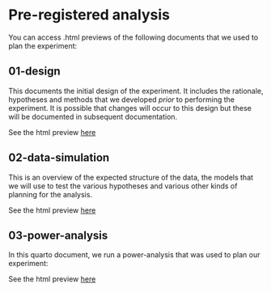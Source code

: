 
# Pre-registered analysis

You can access .html previews of the following documents that we used to plan the experiment:

## 01-design

This documents the initial design of the experiment. It includes the rationale, hypotheses and methods that we developed *prior* to performing the experiment. It is possible that changes will occur to this design but these will be documented in subsequent documentation.

See the html preview [here](https://htmlpreview.github.io/?https://github.com/haganjam/plant-soil-feedback/blob/main/01-plan/01-study-design/01-design.html)

## 02-data-simulation

This is an overview of the expected structure of the data, the models that we will use to test the various hypotheses and various other kinds of planning for the analysis.

See the html preview [here](https://htmlpreview.github.io/?https://github.com/haganjam/plant-soil-feedback/blob/main/01-plan/01-study-design/02-data-simulation.html)

## 03-power-analysis

In this quarto document, we run a power-analysis that was used to plan our experiment:

See the html preview [here](https://htmlpreview.github.io/?https://github.com/haganjam/plant-soil-feedback/blob/main/01-plan/01-study-design/03-power-simulations.html)





